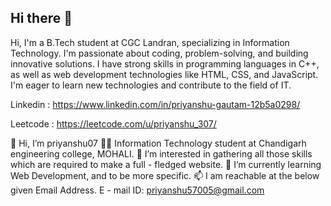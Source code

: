 ## Hi there 👋
Hi, I'm a B.Tech student at CGC Landran, specializing in Information Technology. I'm passionate about coding, problem-solving, and building innovative solutions. I have strong skills in programming languages in C++, as well as web development technologies like HTML, CSS, and JavaScript. I'm eager to learn new technologies and contribute to the field of IT.

Linkedin : https://www.linkedin.com/in/priyanshu-gautam-12b5a0298/

Leetcode : https://leetcode.com/u/priyanshu_307/

👋 Hi, I’m priyanshu07 
👨‍🎓 Information Technology student at Chandigarh engineering college, MOHALI. 
👀 I’m interested in gathering all those skills which are required to make a full - fledged website. 
🌱 I’m currently learning Web Development, and to be more specific. 
📫 I am reachable at the below given Email Address. E - mail ID: priyanshu57005@gmail.com





<!--
**Priyanshu57005/Priyanshu57005** is a ✨ _special_ ✨ repository because its `README.md` (this file) appears on your GitHub profile.

Here are some ideas to get you started:

- 🔭 I’m currently working on ...
- 🌱 I’m currently learning ...
- 👯 I’m looking to collaborate on ...
- 🤔 I’m looking for help with ...
- 💬 Ask me about ...
- 📫 How to reach me: ...
- 😄 Pronouns: ...
- ⚡ Fun fact: ...
-->
